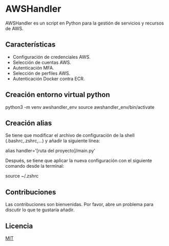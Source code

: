 # AWSHandler

AWSHandler es un script en Python para la gestión de servicios y recursos de AWS.

## Características

- Configuración de credenciales AWS.
- Selección de cuentas AWS.
- Autenticación MFA.
- Selección de perfiles AWS.
- Autenticación Docker contra ECR.

## Creación entorno virtual python

python3 -m venv awshandler_env
source awshandler_env/bin/activate


## Creación alias

Se tiene que modificar el archivo de configuración de la shell (.bashrc,.zshrc,...) y añadir la siguiente línea:

alias handler='[ruta del proyecto]/main.py'

Después, se tiene que aplicar la nueva configuración con el siguiente comando desde la terminal:

source  ~/.zshrc

## Contribuciones

Las contribuciones son bienvenidas. Por favor, abre un problema para discutir lo que te gustaría añadir.

## Licencia

[MIT](https://choosealicense.com/licenses/mit/)

